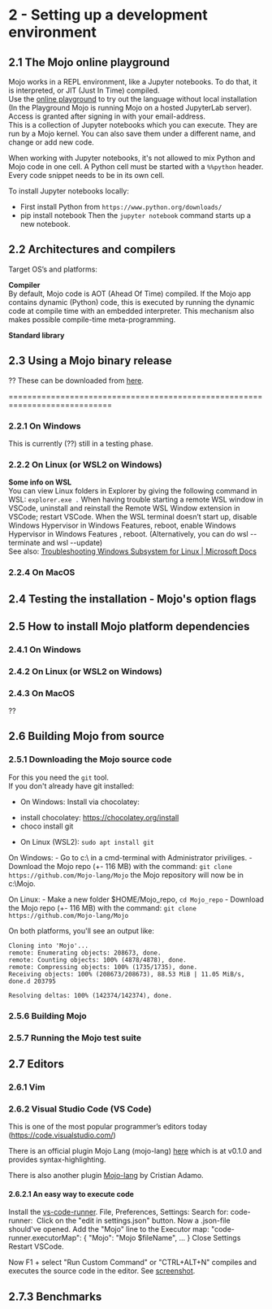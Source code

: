 # 2 - Setting up a development environment

## 2.1 The Mojo online playground
Mojo works in a REPL environment, like a Jupyter notebooks. To do that, it is interpreted, or JIT (Just In Time) compiled.  
Use the [online playground](https://playground.modular.com/) to try out the language without local installation (In the Playground Mojo is running Mojo on a hosted JupyterLab server). Access is granted after signing in with your email-address.  
This is a collection of Jupyter notebooks which you can execute. They are run by a Mojo kernel. You can also save them under a different name, and change or add new code.

When working with Jupyter notebooks, it's not allowed to mix Python and Mojo code in one cell. A Python cell must be started with a `%%python` header. Every code snippet needs to be in its own cell. 

To install Jupyter notebooks locally:
* First install Python from `https://www.python.org/downloads/`
* pip install notebook
Then the `jupyter notebook` command starts up a new notebook.


## 2.2 Architectures and compilers

Target OS’s and platforms:

**Compiler**  
By default, Mojo code is AOT (Ahead Of Time) compiled. If the Mojo app contains dynamic (Python) code, this is executed by running the dynamic code at compile time with an embedded interpreter. This mechanism also makes possible compile-time meta-programming.

**Standard library**  

## 2.3 Using a Mojo binary release
?? These can be downloaded from [here]().

============================================================================

### 2.2.1 On Windows
This is currently (??) still in a testing phase.

### 2.2.2 On Linux (or WSL2 on Windows)

**Some info on WSL**  
You can view Linux folders in Explorer by giving the following command in WSL: `explorer.exe .`
When having trouble starting a remote WSL window in VSCode, uninstall and reinstall the Remote WSL Window extension in VSCode; restart VSCode.
When the WSL terminal doesn’t start up, disable Windows Hypervisor in Windows Features, reboot, enable Windows Hypervisor in Windows Features , reboot.
(Alternatively, you can do wsl --terminate and wsl --update)   
See also: [Troubleshooting Windows Subsystem for Linux | Microsoft Docs](https://learn.microsoft.com/en-us/windows/wsl/troubleshooting)

### 2.2.4 On MacOS

## 2.4 Testing the installation - Mojo's option flags

## 2.5 How to install Mojo platform dependencies

### 2.4.1 On Windows

### 2.4.2 On Linux (or WSL2 on Windows)

### 2.4.3 On MacOS
??

## 2.6 Building Mojo from source

### 2.5.1 Downloading the Mojo source code
For this you need the `git` tool.  
If you don't already have git installed:  
* On Windows: Install via chocolatey:
- install chocolatey: https://chocolatey.org/install
- choco install git
* On Linux (WSL2): `sudo apt install git`

On Windows:
    - Go to c:\ in a cmd-terminal with Administrator priviliges.
    - Download the Mojo repo (+- 116 MB) with the command: `git clone https://github.com/Mojo-lang/Mojo`
      the Mojo repository will now be in c:\Mojo.

On Linux:
    - Make a new folder $HOME/Mojo_repo, `cd Mojo_repo`
    - Download the Mojo repo (+- 116 MB) with the command: `git clone https://github.com/Mojo-lang/Mojo`

On both platforms, you'll see an output like:  
```
Cloning into 'Mojo'...
remote: Enumerating objects: 208673, done.
remote: Counting objects: 100% (4878/4878), done.
remote: Compressing objects: 100% (1735/1735), done.
Receiving objects: 100% (208673/208673), 88.53 MiB | 11.05 MiB/s, done.d 203795

Resolving deltas: 100% (142374/142374), done.
```


### 2.5.6  Building Mojo

### 2.5.7  Running the Mojo test suite

## 2.7  Editors

### 2.6.1 Vim

### 2.6.2 Visual Studio Code (VS Code)
This is one of the most popular programmer’s editors today (https://code.visualstudio.com/)

There is an official plugin Mojo Lang (mojo-lang) [here](https://marketplace.visualstudio.com/items?itemName=mojo-lang.mojo-lang&ssr=false#review-details) which is at v0.1.0 and provides syntax-highlighting.

There is also another plugin [Mojo-lang](https://marketplace.visualstudio.com/items?itemName=CristianAdamo.mojo&ssr=false#review-details) by Cristian Adamo.




#### 2.6.2.1 An easy way to execute code
Install the [vs-code-runner](https://marketplace.visualstudio.com/items?itemName=HarryHopkinson.vs-code-runner).
File, Preferences, Settings:
	Search for:  code-runner: 
    Click on the "edit in settings.json" button.
    Now a .json-file should've opened. Add the "Mojo" line to the Executor map:
    "code-runner.executorMap": {
        "Mojo": "Mojo $fileName",
    ...
    }
    Close Settings
    Restart VSCode.

Now F1 + select "Run Custom Command" or "CTRL+ALT+N" compiles and executes the source code in the editor. See [screenshot](https://github.com/Ivo-Balbaert/The_Book_Of_Mojo/blob/master/images/vscode.png).


## 2.7.3 Benchmarks
